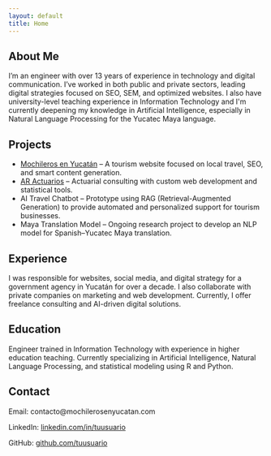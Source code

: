 ```yaml
---
layout: default
title: Home
---
```


<section id="about-me">
  <h1>About Me</h1>
  <p>I’m an engineer with over 13 years of experience in technology and digital communication. I’ve worked in both public and private sectors, leading digital strategies focused on SEO, SEM, and optimized websites. I also have university-level teaching experience in Information Technology and I'm currently deepening my knowledge in Artificial Intelligence, especially in Natural Language Processing for the Yucatec Maya language.</p>
</section>

<section id="projects">
  <h1>Projects</h1>
  <ul>
    <li><a href="https://mochilerosenyucatan.com">Mochileros en Yucatán</a> – A tourism website focused on local travel, SEO, and smart content generation.</li>
    <li><a href="https://aractuarios.com">AR Actuarios</a> – Actuarial consulting with custom web development and statistical tools.</li>
    <li>AI Travel Chatbot – Prototype using RAG (Retrieval-Augmented Generation) to provide automated and personalized support for tourism businesses.</li>
    <li>Maya Translation Model – Ongoing research project to develop an NLP model for Spanish–Yucatec Maya translation.</li>
  </ul>
</section>

<section id="experience">
  <h1>Experience</h1>
  <p>I was responsible for websites, social media, and digital strategy for a government agency in Yucatán for over a decade. I also collaborate with private companies on marketing and web development. Currently, I offer freelance consulting and AI-driven digital solutions.</p>
</section>

<section id="education">
  <h1>Education</h1>
  <p>Engineer trained in Information Technology with experience in higher education teaching. Currently specializing in Artificial Intelligence, Natural Language Processing, and statistical modeling using R and Python.</p>
</section>

<section id="contact">
  <h1>Contact</h1>
  <p>Email: contacto@mochilerosenyucatan.com</p>
  <p>LinkedIn: <a href="https://linkedin.com/in/tuusuario">linkedin.com/in/tuusuario</a></p>
  <p>GitHub: <a href="https://github.com/tuusuario">github.com/tuusuario</a></p>
</section>
